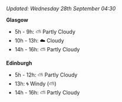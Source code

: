*Updated: Wednesday 28th September 04:30*

**Glasgow**

* 5h - 9h: :partly_sunny: Partly Cloudy
* 10h - 13h: :cloud: Cloudy
* 14h - 16h: :partly_sunny: Partly Cloudy

**Edinburgh**

* 5h - 12h: :partly_sunny: Partly Cloudy
* 13h: :cyclone: Windy (:partly_sunny:)
* 14h - 16h: :partly_sunny: Partly Cloudy
